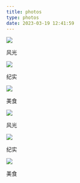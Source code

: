 ```yaml
---
title: photos
type: photos
date: 2023-03-19 12:41:59
---
```

<div class="photos-page">
	<div class="photos-list">
		<div class="photos-column">
			<div class="photos-item">
				<a href="风光"><img src="https://s2.loli.net/2023/03/19/ePo7Fy2LClx1SA5.webp" >
				</a>
				<p>风光</p>
			</div>
		</div>
		<div class="photos-column">
			<div class="photos-item">
				<a href="纪实"><img src="https://s2.loli.net/2023/03/19/ey8MOQfoNhaWslF.webp">
				</a>
				<p>纪实</p>
			</div>
		</div>
		<div class="photos-column">
			<div class="photos-item">
				<a href="美食"><img src="https://s2.loli.net/2023/03/19/W2TIaiOxKvuhGYC.webp">
				</a>
				<p>美食</p>
			</div>
		</div>
		<div class="photos-column">
			<div class="photos-item">
				<a href="风光"><img src="https://s2.loli.net/2023/03/19/ePo7Fy2LClx1SA5.webp" >
				</a>
				<p>风光</p>
			</div>
		</div>
		<div class="photos-column">
			<div class="photos-item">
				<a href="纪实"><img src="https://s2.loli.net/2023/03/19/ey8MOQfoNhaWslF.webp">
				</a>
				<p>纪实</p>
			</div>
		</div>
		<div class="photos-column">
			<div class="photos-item">
				<a href="美食"><img src="https://s2.loli.net/2023/03/19/W2TIaiOxKvuhGYC.webp">
				</a>
				<p>美食</p>
			</div>
		</div>
	</div>
</div>
<br>
<br>

